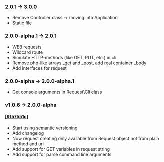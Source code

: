 ### 2.0.1 -> 3.0.0
* Remove Controller class -> moving into Application
* Static file 

### 2.0.0-alpha.1 &rarr; 2.0.1
* WEB requests
* Wildcard route
* Simulate HTTP-methods (like GET, PUT, etc.) in cli
* Remove php-like arrays _get and _post, add real container _body
* Add interfaces for request 

### 2.0.0-alpha &rarr; 2.0.0-alpha.1
* Get console arguments in Request\Cli class 

### v1.0.6 &rarr; 2.0.0-alpha

#### <a href="https://github.com/za-ek/framy/commit/9157551c8049fc623721164e941392ce1e45df50">[9157551c]</a>
* Start using <a href="https://semver.org" target="_blank">semantic versioning</a>
* Add changelog
* Now request creating only available from Request object not from plain method and uri
* Add support for GET variables in request string
* Add support for parse command line arguments